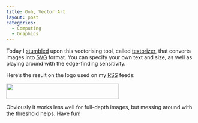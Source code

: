 ```yaml
---
title: Ooh, Vector Art
layout: post
categories:
  - Computing
  - Graphics
---
```

Today I [stumbled](http://stumbleupon.com) upon this vectorising tool, called [textorizer](http://textorizer.whatfettle.com/), that converts images into <acronym title="Scalable Vector Graphics">SVG</acronym> format. You can specify your own text and size, as well as playing around with the edge-finding sensitivity.

Here’s the result on the logo used on my <acronym title="Really Simple Syndication">RSS</acronym> feeds:

[<img class="alignnone size-medium wp-image-259" src="https://cmbuckley.co.uk/files/2007/05/rss_logo.svg_-300x41.png" alt="" width="300" height="41" srcset="https://cmbuckley.co.uk/files/2007/05/rss_logo.svg_-300x41.png 300w, https://cmbuckley.co.uk/files/2007/05/rss_logo.svg_-500x69.png 500w, https://cmbuckley.co.uk/files/2007/05/rss_logo.svg_.png 550w" sizes="(max-width: 300px) 100vw, 300px" />](https://cmbuckley.co.uk/files/2007/05/rss_logo.svg_.png)

Obviously it works less well for full-depth images, but messing around with the threshold helps. Have fun!
